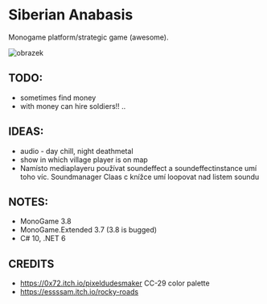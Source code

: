 ﻿# Siberian Anabasis

Monogame platform/strategic game (awesome).

![obrazek](https://user-images.githubusercontent.com/5922575/170603421-4e43bfbb-54b7-4a4a-a8b8-801adf2a7a9d.png)

## TODO:

* sometimes find money
* with money can hire soldiers!!
..

## IDEAS:

* audio - day chill, night deathmetal
* show in which village player is on map
* Namísto mediaplayeru používat soundeffect a soundeffectinstance umí toho víc. Soundmanager Claas c knížce umí loopovat nad listem soundu

## NOTES:

* MonoGame 3.8
* MonoGame.Extended 3.7 (3.8 is bugged)
* C# 10, .NET 6

## CREDITS

* https://0x72.itch.io/pixeldudesmaker CC-29 color palette
* https://essssam.itch.io/rocky-roads
